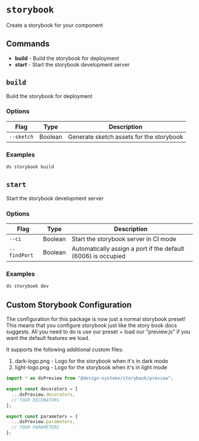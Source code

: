 # `storybook`

Create a storybook for your component

## Commands

  - **build** - Build the storybook for deployment
  - **start** - Start the storybook development server

## `build`

Build the storybook for deployment

### Options

| Flag | Type | Description |
| - | - | - |
| `--sketch` | Boolean | Generate sketch assets for the storybook |

### Examples

```sh
ds storybook build
```

## `start`

Start the storybook development server

### Options

| Flag | Type | Description |
| - | - | - |
| `--ci` | Boolean | Start the storybook server in CI mode |
| `--findPort` | Boolean | Automatically assign a port if the default (6006) is occupied |

### Examples

```sh
ds storybook dev
```

## Custom Storybook Configuration

The configuration for this package is now just a normal storybook preset!
This means that you configure storybook just like the story book docs suggests.
All you need to do is use our preset + load our "preview.js" if you want the default features we load.

It supports the following additional custom files:

1. dark-logo.png - Logo for the storybook when it's in dark mode
2. light-logo.png - Logo for the storybook when it's in light mode

```js
import * as dsPreview from "@design-systems/storybook/preview";

export const decorators = [
  ...dsPreview.decorators,
  // YOUR DECORATORS
];

export const parameters = {
  ...dsPreview.parameters,
  // YOUR PARAMETERS
};
```

